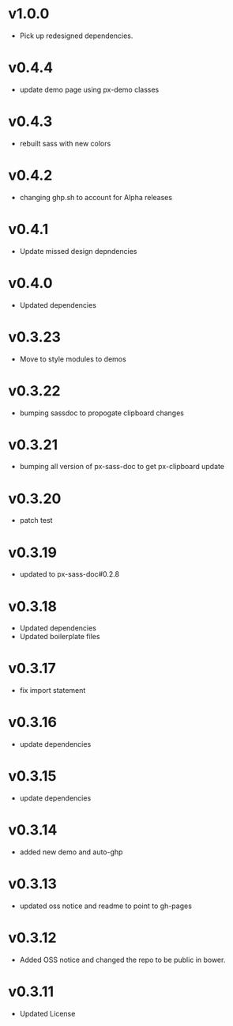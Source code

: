 v1.0.0
==================
* Pick up redesigned dependencies.

v0.4.4
==================
* update demo page using px-demo classes

v0.4.3
==================
* rebuilt sass with new colors

v0.4.2
==================
* changing ghp.sh to account for Alpha releases

v0.4.1
==================
* Update missed design depndencies

v0.4.0
==================
* Updated dependencies

v0.3.23
==================
* Move to style modules to demos

v0.3.22
==================
* bumping sassdoc to propogate clipboard changes


v0.3.21
==================
* bumping all version of px-sass-doc to get px-clipboard update


v0.3.20
==================
* patch test

v0.3.19
=========================
* updated to px-sass-doc#0.2.8

v0.3.18
=========================
* Updated dependencies
* Updated boilerplate files

v0.3.17
=========================
* fix import statement

v0.3.16
=========================
* update dependencies

v0.3.15
=========================
* update dependencies

v0.3.14
=========================
* added new demo and auto-ghp

v0.3.13
=========================
* updated oss notice and readme to point to gh-pages

v0.3.12
=========================
* Added OSS notice and changed the repo to be public in bower.

v0.3.11
=========================
* Updated License
